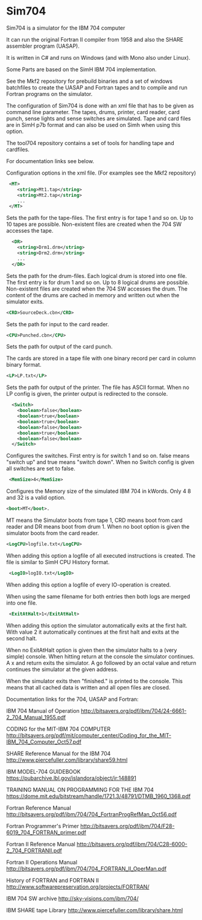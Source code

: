 # Sim704

Sim704 is a simulator for the IBM 704 computer
 
It can run the original Fortran II compiler from 1958 and also the SHARE assembler program (UASAP).

It is written in C# and runs on Windows (and with Mono also under Linux). 

Some Parts are based on the SimH IBM 704 implementation.

See the Mkf2 repository for prebuild binaries and a set of windows batchfiles to create the UASAP and Fortran tapes and to compile and run Fortran programs on the simulator.

The configuration of Sim704 is done with an xml file that has to be given as command line parameter.
The tapes, drums, printer, card reader, card punch, sense lights and sense switches are simulated.
Tape and card files are in SimH p7b format and can also be used on Simh when using this option. 

The tool704 repository contains a set of tools for handling tape and cardfiles.

For documentation links see below.


Configuration options in the xml file. (For examples see the Mkf2 repository) 

```xml
 <MT>
    <string>Mt1.tap</string>
    <string>Mt2.tap</string>
    ...
 </MT>   
```

Sets the path for the tape-files. The first entry is for tape 1 and so on. Up to 10 tapes are possible. Non-existent files are created when the 704 SW accesses the tape.

```xml
  <DR>
    <string>Drm1.drm</string>
    <string>Drm2.drm</string>
    ...
  </DR>
```

Sets the path for the drum-files. Each logical drum is stored into one file. The first entry is for drum 1 and so on. Up to 8 logical drums are possible. Non-existent files are created when the 704 SW accesses the drum.
The content of the drums are cached in memory and written out when the simulator exits.

```xml
<CRD>SourceDeck.cbn</CRD>  
```

Sets the path for input to the card reader. 

```xml
<CPU>Punched.cbn</CPU>
```

Sets the path for output of the card punch. 

The cards are stored in a tape file with one binary record per card in column binary format. 

```xml
<LP>LP.txt</LP>
```

Sets the path for output of the printer. The file has ASCII format. 
When no LP config is given, the printer output is redirected to the console.

```xml
  <Switch>
    <boolean>false</boolean>
    <boolean>true</boolean>
    <boolean>true</boolean>
    <boolean>false</boolean>
    <boolean>true</boolean>
    <boolean>false</boolean>
  </Switch>
```

Configures the switches. First entry is for switch 1 and so on. false means "switch up" and true means "switch down". When no Switch config is given all switches are set to false.

```xml 
 <MemSize>4</MemSize>
```

Configures the Memory size of the simulated IBM 704 in kWords. Only 4 8 and 32 is a valid option.

```xml
<boot>MT</boot>. 
```

MT means the Simulator boots from tape 1, CRD means boot from card reader and DR means boot from drum 1. When no boot option is given the simulator boots from the card reader.

```xml
<LogCPU>logfile.txt</LogCPU>
```

 When adding this option a logfile of all executed instructions is created. The file is similar to SimH CPU History format.

```xml 
 <LogIO>logIO.txt</LogIO>
```

When adding this option a logfile of every IO-operation is created.
  
When using the same filename for both entries then both logs are merged into one file. 

```xml 
 <ExitAtHalt>1</ExitAtHalt>
```

When adding this option the simulator automatically exits at the first halt. With value 2 it automatically continues at the first halt and exits at the second halt. 
 
When no ExitAtHalt option is given then the simulator halts to a (very simple) console.
When hitting return at the console the simulator continues. 
A x and return exits the simulator. A go followed by an octal value and return continues the simulator at the given address.
 
When the simulator exits then "finished." is printed to the console. This means that all cached data is written and all open files are closed.


Documentation links for the 704, UASAP and Fortran:

IBM 704 Manual of Operation 
       http://bitsavers.org/pdf/ibm/704/24-6661-2_704_Manual_1955.pdf
       
CODING for the MIT-IBM 704 COMPUTER      
      http://bitsavers.org/pdf/mit/computer_center/Coding_for_the_MIT-IBM_704_Computer_Oct57.pdf

SHARE Reference Manual for the IBM 704 
           http://www.piercefuller.com/library/share59.html

IBM MODEL-704 GUIDEBOOK 
         https://pubarchive.lbl.gov/islandora/object/ir:148891
         
TRAINING MANUAL ON PROGRAMMING FOR THE IBM 704         
         https://dome.mit.edu/bitstream/handle/1721.3/48791/DTMB_1960_1368.pdf
         
Fortran Reference Manual 
          http://bitsavers.org/pdf/ibm/704/704_FortranProgRefMan_Oct56.pdf
          
Fortran Programmer's Primer 
           http://bitsavers.org/pdf/ibm/704/F28-6019_704_FORTRAN_primer.pdf

Fortran II Reference Manual 
           http://bitsavers.org/pdf/ibm/704/C28-6000-2_704_FORTRANII.pdf

Fortran II Operations Manual 
           http://bitsavers.org/pdf/ibm/704/704_FORTRAN_II_OperMan.pdf

History of FORTRAN and FORTRAN II 
           http://www.softwarepreservation.org/projects/FORTRAN/

IBM 704 SW archive 
           http://sky-visions.com/ibm/704/

IBM SHARE tape Library 
           http://www.piercefuller.com/library/share.html
